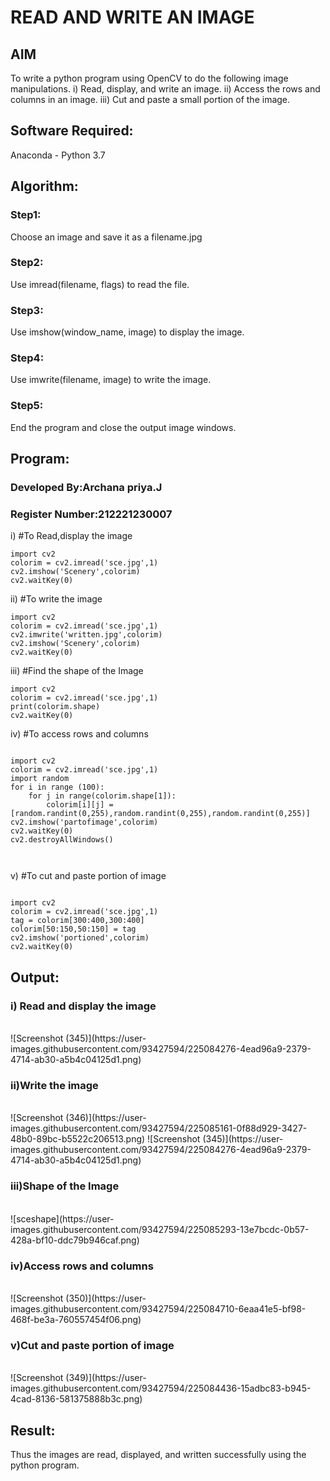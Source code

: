# READ AND WRITE AN IMAGE
## AIM
To write a python program using OpenCV to do the following image manipulations.
i) Read, display, and write an image.
ii) Access the rows and columns in an image.
iii) Cut and paste a small portion of the image.

## Software Required:
Anaconda - Python 3.7
## Algorithm:
### Step1:
Choose an image and save it as a filename.jpg
### Step2:
Use imread(filename, flags) to read the file.
### Step3:
Use imshow(window_name, image) to display the image.
### Step4:
Use imwrite(filename, image) to write the image.
### Step5:
End the program and close the output image windows.
## Program:
### Developed By:Archana priya.J
### Register Number:212221230007 
i) #To Read,display the image
```
import cv2
colorim = cv2.imread('sce.jpg',1)
cv2.imshow('Scenery',colorim)
cv2.waitKey(0)
```
ii) #To write the image
```
import cv2
colorim = cv2.imread('sce.jpg',1)
cv2.imwrite('written.jpg',colorim)
cv2.imshow('Scenery',colorim)
cv2.waitKey(0)
```
iii) #Find the shape of the Image
```
import cv2
colorim = cv2.imread('sce.jpg',1)
print(colorim.shape)
cv2.waitKey(0)
```
iv) #To access rows and columns

```

import cv2
colorim = cv2.imread('sce.jpg',1)
import random
for i in range (100):
    for j in range(colorim.shape[1]):
        colorim[i][j] = [random.randint(0,255),random.randint(0,255),random.randint(0,255)]
cv2.imshow('partofimage',colorim)
cv2.waitKey(0)
cv2.destroyAllWindows()



```
v) #To cut and paste portion of image
```python3

import cv2
colorim = cv2.imread('sce.jpg',1)
tag = colorim[300:400,300:400]
colorim[50:150,50:150] = tag
cv2.imshow('portioned',colorim)
cv2.waitKey(0)

```

## Output:

### i) Read and display the image

<br>
![Screenshot (345)](https://user-images.githubusercontent.com/93427594/225084276-4ead96a9-2379-4714-ab30-a5b4c04125d1.png)

<br>

### ii)Write the image

<br>
![Screenshot (346)](https://user-images.githubusercontent.com/93427594/225085161-0f88d929-3427-48b0-89bc-b5522c206513.png)
![Screenshot (345)](https://user-images.githubusercontent.com/93427594/225084276-4ead96a9-2379-4714-ab30-a5b4c04125d1.png)


<br>

### iii)Shape of the Image

<br>
![sceshape](https://user-images.githubusercontent.com/93427594/225085293-13e7bcdc-0b57-428a-bf10-ddc79b946caf.png)

<br>

### iv)Access rows and columns
<br>
![Screenshot (350)](https://user-images.githubusercontent.com/93427594/225084710-6eaa41e5-bf98-468f-be3a-760557454f06.png)

<br>

### v)Cut and paste portion of image
<br>
![Screenshot (349)](https://user-images.githubusercontent.com/93427594/225084436-15adbc83-b945-4cad-8136-581375888b3c.png)

<br>

## Result:
Thus the images are read, displayed, and written successfully using the python program.


